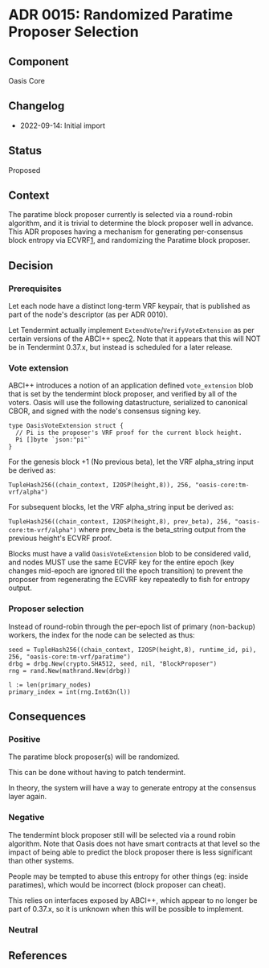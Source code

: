 # ADR 0015: Randomized Paratime Proposer Selection

## Component

Oasis Core

## Changelog

- 2022-09-14: Initial import

## Status

Proposed

## Context

The paratime block proposer currently is selected via a round-robin algorithm,
and it is trivial to determine the block proposer well in advance.  This ADR
proposes having a mechanism for generating per-consensus block entropy via
ECVRF[1], and randomizing the Paratime block proposer.

## Decision

### Prerequisites

Let each node have a distinct long-term VRF keypair, that is published as
part of the node's descriptor (as per ADR 0010).

Let Tendermint actually implement `ExtendVote`/`VerifyVoteExtension` as
per certain versions of the ABCI++ spec[2].  Note that it appears that this
will NOT be in Tendermint 0.37.x, but instead is scheduled for a later
release.

### Vote extension

ABCI++ introduces a notion of an application defined `vote_extension` blob
that is set by the tendermint block proposer, and verified by all of the
voters.  Oasis will use the following datastructure, serialized to canonical
CBOR, and signed with the node's consensus signing key.

```golang
type OasisVoteExtension struct {
  // Pi is the proposer's VRF proof for the current block height.
  Pi []byte `json:"pi"`
}
```

For the genesis block +1 (No previous beta), let the VRF alpha_string input
be derived as:

<!-- markdownlint-disable line-length -->
  `TupleHash256((chain_context, I2OSP(height,8)), 256, "oasis-core:tm-vrf/alpha")`

For subsequent blocks, let the VRF alpha_string input be derived as:

<!-- markdownlint-disable line-length -->
  `TupleHash256((chain_context, I2OSP(height,8), prev_beta), 256, "oasis-core:tm-vrf/alpha")`
where prev_beta is the beta_string output from the previous height's ECVRF
proof.

Blocks must have a valid `OasisVoteExtension` blob to be considered valid,
and nodes MUST use the same ECVRF key for the entire epoch (key changes
mid-epoch are ignored till the epoch transition) to prevent the proposer
from regenerating the ECVRF key repeatedly to fish for entropy output.

### Proposer selection

Instead of round-robin through the per-epoch list of primary (non-backup)
workers, the index for the node can be selected as thus:

```golang
seed = TupleHash256((chain_context, I2OSP(height,8), runtime_id, pi), 256, "oasis-core:tm-vrf/paratime")
drbg = drbg.New(crypto.SHA512, seed, nil, "BlockProposer")
rng = rand.New(mathrand.New(drbg))

l := len(primary_nodes)
primary_index = int(rng.Int63n(l))
```

## Consequences

### Positive

The paratime block proposer(s) will be randomized.

This can be done without having to patch tendermint.

In theory, the system will have a way to generate entropy at the consensus
layer again.

### Negative

The tendermint block proposer still will be selected via a round robin
algorithm.  Note that Oasis does not have smart contracts at that level so
the impact of being able to predict the block proposer there is less
significant than other systems.

People may be tempted to abuse this entropy for other things (eg: inside
paratimes), which would be incorrect (block proposer can cheat).

This relies on interfaces exposed by ABCI++, which appear to no longer
be part of 0.37.x, so it is unknown when this will be possible to implement.

### Neutral

## References

[1]: https://datatracker.ietf.org/doc/draft-irtf-cfrg-vrf/
[2]: https://github.com/cometbft/cometbft/blob/main/docs/references/rfc/tendermint-core/rfc-013-abci%2B%2B.md
